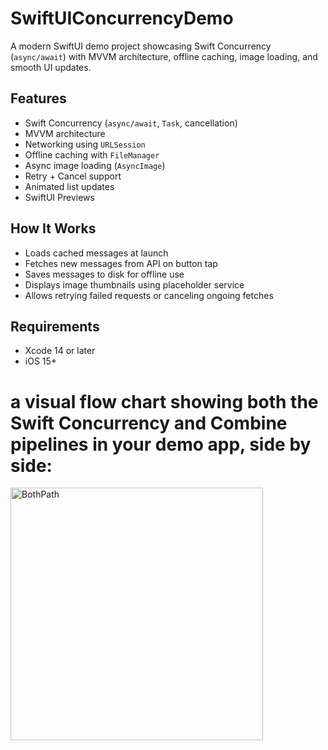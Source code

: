 # SwiftUIConcurrencyDemo

A modern SwiftUI demo project showcasing Swift Concurrency (`async/await`) with MVVM architecture, offline caching, image loading, and smooth UI updates.

## Features

- Swift Concurrency (`async/await`, `Task`, cancellation)
- MVVM architecture
- Networking using `URLSession`
- Offline caching with `FileManager`
- Async image loading (`AsyncImage`)
- Retry + Cancel support
- Animated list updates
- SwiftUI Previews

## How It Works

- Loads cached messages at launch
- Fetches new messages from API on button tap
- Saves messages to disk for offline use
- Displays image thumbnails using placeholder service
- Allows retrying failed requests or canceling ongoing fetches

## Requirements

- Xcode 14 or later
- iOS 15+

# a visual flow chart showing both the Swift Concurrency and Combine pipelines in your demo app, side by side:

<img width="404" alt="BothPath" src="https://github.com/user-attachments/assets/15aa7b50-4866-4ff4-afbe-6c57cba7a819" />


